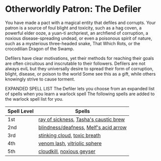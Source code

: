 # Otherworldly Patron: The Defiler
You have made a pact with a magical entity that defiles and corrupts. Your patron is a source of foul blight and toxicity, such as a hag coven, a powerful elder ooze, a yuan-ti archpriest, an archfiend of corruption, a noxious disease-spreading undead, or even a poisonous spirit of nature, such as a mysterious three-headed snake, That Which Rots, or the crocodilian Dragon of the Swamp.

Defilers have clear motivations, yet their methods for reaching their goals are often circuitous and inscrutable to their followers. Defilers are not always eviL but they universally desire to spread their form of corruption, blight, disease, or poison to the world Some see this as a gift, while others knowingly strive to cause torment.

EXPANDED SPELL LIST
The Defiler lets you choose from an expanded list of spells when you learn a warlock spell The following spells are added to the warlock spell list for you.

Spell Level | Spells
----------- | -------------
1st | [ray of sickness](../../Magic/Spells/ray-of-sickness.md), [Tasha's caustic brew](../../Magic/Spells/tashas-caustic-brew.md)
2nd | [blindness/deafness](../../Magic/Spells/blindness-deafness.md), [Melf's acid arrow](../../Magic/Spells/melfs-acid-arrow.md)
3rd | [stinking cloud](../../Magic/Spells/stinking-cloud.md), [toxic breath](../../Magic/Spells/toxic-breath.md)
4th | [venom lash](../../Magic/Spells/venom-lash.md), [vitriolic sphere](../../Magic/Spells/vitriolic-sphere.md)
5th | [cloudkill](../../Magic/Spells/cloudkill.md), [noxious geyser](../../Magic/Spells/noxious-geyser.md)

